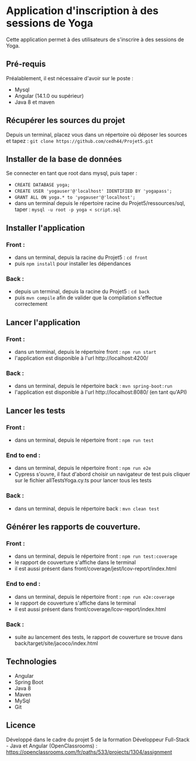 # Application d'inscription à des sessions de Yoga

Cette application permet à des utilisateurs de s'inscrire à des sessions de Yoga.

## Pré-requis

Préalablement, il est nécessaire d'avoir sur le poste :
- Mysql
- Angular (14.1.0 ou supérieur)
- Java 8 et maven

## Récupérer les sources du projet

Depuis un terminal, placez vous dans un répertoire où déposer les sources et tapez : `git clone https://github.com/cedh44/Projet5.git`

## Installer de la base de données

Se connecter en tant que root dans mysql, puis taper :
- `CREATE DATABASE yoga;`
- `CREATE USER 'yogauser'@'localhost' IDENTIFIED BY 'yogapass';`
- `GRANT ALL ON yoga.* to 'yogauser'@'localhost';`
- dans un terminal depuis le répertoire racine du Projet5/ressources/sql, taper : `mysql -u root -p yoga < script.sql`

## Installer l'application

### Front :
  - dans un terminal, depuis la racine du Projet5 : `cd front`
  - puis `npm install` pour installer les dépendances

### Back :
  - depuis un terminal, depuis la racine du Projet5 : `cd back`
  - puis `mvn compile` afin de valider que la compilation s'effectue correctement

## Lancer l'application

### Front :
  - dans un terminal, depuis le répertoire front : `npm run start`
  - l'application est disponible à l'url http://localhost:4200/

### Back :
  - dans un terminal, depuis le répertoire back : `mvn spring-boot:run`
  - l'application est disponible à l'url http://localhost:8080/ (en tant qu'API)

## Lancer les tests

### Front :
  - dans un terminal, depuis le répertoire front : `npm run test`

### End to end :
  - dans un terminal, depuis le répertoire front : `npm run e2e`
  - Cypress s'ouvre, il faut d'abord choisir un navigateur de test puis cliquer sur le fichier allTestsYoga.cy.ts pour lancer tous les tests

### Back :
  - dans un terminal, depuis le répertoire back : `mvn clean test`

## Générer les rapports de couverture.

### Front :
  - dans un terminal, depuis le répertoire front : `npm run test:coverage`
  - le rapport de couverture s'affiche dans le terminal
  - il est aussi présent dans front/coverage/jest/lcov-report/index.html

### End to end :
  - dans un terminal, depuis le répertoire front : `npm run e2e:coverage`
  - le rapport de couverture s'affiche dans le terminal
  - il est aussi présent dans front/coverage/lcov-report/index.html

### Back :
  - suite au lancement des tests, le rapport de couverture se trouve dans back/target/site/jacoco/index.html

## Technologies

- Angular
- Spring Boot
- Java 8
- Maven
- MySql
- Git

## Licence

Développé dans le cadre du projet 5 de la formation Développeur Full-Stack - Java et Angular (OpenClassrooms) : https://openclassrooms.com/fr/paths/533/projects/1304/assignment
